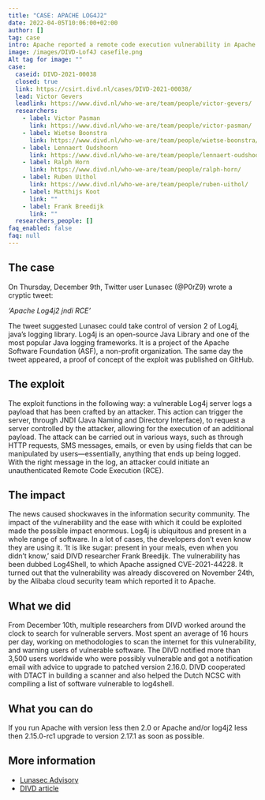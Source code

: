 ```yaml
---
title: "CASE: APACHE LOG4J2"
date: 2022-04-05T10:06:00+02:00
author: []
tag: case
intro: Apache reported a remote code execution vulnerability in Apache Log4j2, the vulnerability in the Log framework of Apache makes it possible to misuse the record log information feature. This makes it possible for an attacker to construct special data request packets through this vulnerable component, and ultimately trigger remote code execution.
image: /images/DIVD-Lof4J casefile.png
Alt tag for image: ""
case:
  caseid: DIVD-2021-00038
  closed: true
  link: https://csirt.divd.nl/cases/DIVD-2021-00038/
  lead: Victor Gevers
  leadlink: https://www.divd.nl/who-we-are/team/people/victor-gevers/
  researchers:
    - label: Victor Pasman
      link: https://www.divd.nl/who-we-are/team/people/victor-pasman/
    - label: Wietse Boonstra
      link: https://www.divd.nl/who-we-are/team/people/wietse-boonstra/
    - label: Lennaert Oudshoorn
      link: https://www.divd.nl/who-we-are/team/people/lennaert-oudshoorn/
    - label: Ralph Horn
      link: https://www.divd.nl/who-we-are/team/people/ralph-horn/
    - label: Ruben Uithol
      link: https://www.divd.nl/who-we-are/team/people/ruben-uithol/
    - label: Matthijs Koot
      link: ""
    - label: Frank Breedijk
      link: ""
  researchers_people: []
faq_enabled: false
faq: null
---
```

## The case

On Thursday, December 9th, Twitter user Lunasec (@P0rZ9) wrote a cryptic tweet:

_‘Apache Log4j2 jndi RCE’_

The tweet suggested Lunasec could take control of version 2 of Log4j, java’s logging library. Log4j is an open-source Java Library and one of the most popular Java logging frameworks. It is a project of the Apache Software Foundation (ASF), a non-profit organization. The same day the tweet appeared, a proof of concept of the exploit was published on GitHub.

## The exploit

The exploit functions in the following way: a vulnerable Log4j server logs a payload that has been crafted by an attacker. This action can trigger the server, through JNDI (Java Naming and Directory Interface), to request a server controlled by the attacker, allowing for the execution of an additional payload. The attack can be carried out in various ways, such as through HTTP requests, SMS messages, emails, or even by using fields that can be manipulated by users—essentially, anything that ends up being logged. With the right message in the log, an attacker could initiate an unauthenticated Remote Code Execution (RCE).

## The impact

The news caused shockwaves in the information security community. The impact of the vulnerability and the ease with which it could be exploited made the possible impact enormous. Log4j is ubiquitous and present in a whole range of software. In a lot of cases, the developers don’t even know they are using it. ‘It is like sugar: present in your meals, even when you didn’t know,’ said DIVD researcher Frank Breedijk. The vulnerability has been dubbed Log4Shell, to which Apache assigned CVE-2021-44228. It turned out that the vulnerability was already discovered on November 24th, by the Alibaba cloud security team which reported it to Apache.

## What we did

From December 10th, multiple researchers from DIVD worked around the clock to search for vulnerable servers. Most spent an average of 16 hours per day, working on methodologies to scan the internet for this vulnerability, and warning users of vulnerable software. The DIVD notified more than 3,500 users worldwide who were possibly vulnerable and got a notification email with advice to upgrade to patched version 2.16.0. DIVD cooperated with DTACT in building a scanner and also helped the Dutch NCSC with compiling a list of software vulnerable to log4shell.

## What you can do

If you run Apache with version less then 2.0 or Apache and/or log4j2 less then 2.15.0-rc1 upgrade to version 2.17.1 as soon as possible.

## More information

- [Lunasec Advisory](https://www.lunasec.io/docs/blog/log4j-zero-day/)
- [DIVD article](https://csirt.divd.nl/2021/12/14/Update-Apache-log4j-remote-code-execution/)
